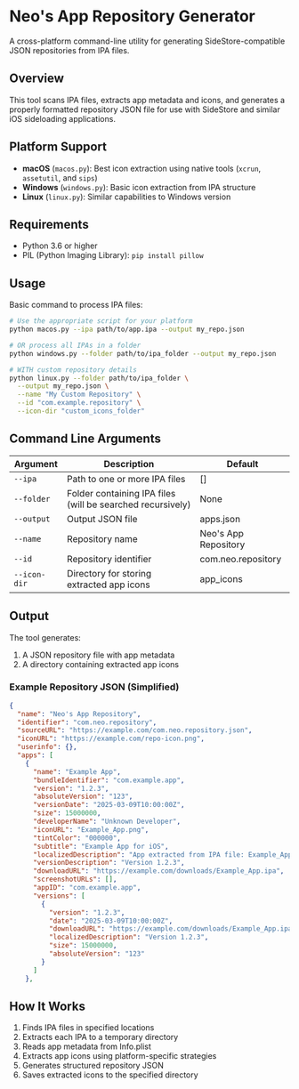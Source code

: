 
# Neo's App Repository Generator

A cross-platform command-line utility for generating SideStore-compatible JSON repositories from IPA files.

## Overview

This tool scans IPA files, extracts app metadata and icons, and generates a properly formatted repository JSON file for use with SideStore and similar iOS sideloading applications.

## Platform Support

- **macOS** (`macos.py`): Best icon extraction using native tools (`xcrun`, `assetutil`, and `sips`)
- **Windows** (`windows.py`): Basic icon extraction from IPA structure
- **Linux** (`linux.py`): Similar capabilities to Windows version

## Requirements

- Python 3.6 or higher
- PIL (Python Imaging Library): `pip install pillow`

## Usage

Basic command to process IPA files:

```bash
# Use the appropriate script for your platform
python macos.py --ipa path/to/app.ipa --output my_repo.json

# OR process all IPAs in a folder
python windows.py --folder path/to/ipa_folder --output my_repo.json

# WITH custom repository details
python linux.py --folder path/to/ipa_folder \
  --output my_repo.json \
  --name "My Custom Repository" \
  --id "com.example.repository" \
  --icon-dir "custom_icons_folder"
```

## Command Line Arguments

| Argument | Description | Default |
|----------|-------------|---------|
| `--ipa` | Path to one or more IPA files | [] |
| `--folder` | Folder containing IPA files (will be searched recursively) | None |
| `--output` | Output JSON file | apps.json |
| `--name` | Repository name | Neo's App Repository |
| `--id` | Repository identifier | com.neo.repository |
| `--icon-dir` | Directory for storing extracted app icons | app_icons |

## Output

The tool generates:

1. A JSON repository file with app metadata
2. A directory containing extracted app icons

### Example Repository JSON (Simplified)

```json
{
  "name": "Neo's App Repository",
  "identifier": "com.neo.repository",
  "sourceURL": "https://example.com/com.neo.repository.json",
  "iconURL": "https://example.com/repo-icon.png",
  "userinfo": {},
  "apps": [
    {
      "name": "Example App",
      "bundleIdentifier": "com.example.app",
      "version": "1.2.3",
      "absoluteVersion": "123",
      "versionDate": "2025-03-09T10:00:00Z",
      "size": 15000000,
      "developerName": "Unknown Developer",
      "iconURL": "Example_App.png",
      "tintColor": "000000",
      "subtitle": "Example App for iOS",
      "localizedDescription": "App extracted from IPA file: Example_App.ipa",
      "versionDescription": "Version 1.2.3",
      "downloadURL": "https://example.com/downloads/Example_App.ipa",
      "screenshotURLs": [],
      "appID": "com.example.app",
      "versions": [
        {
          "version": "1.2.3",
          "date": "2025-03-09T10:00:00Z",
          "downloadURL": "https://example.com/downloads/Example_App.ipa",
          "localizedDescription": "Version 1.2.3",
          "size": 15000000,
          "absoluteVersion": "123"
        }
      ]
    },
```

## How It Works

1. Finds IPA files in specified locations
2. Extracts each IPA to a temporary directory
3. Reads app metadata from Info.plist
4. Extracts app icons using platform-specific strategies
5. Generates structured repository JSON
6. Saves extracted icons to the specified directory

